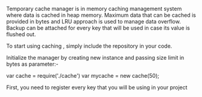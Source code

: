 Temporary cache manager is in memory caching management system where data is cached in heap memory. Maximum data that can be cached is provided in bytes and LRU approach is used to manage data overflow. Backup can be attached for every key that will be used in case its value is flushed out. 

To start using caching , simply include the repository in your code.

Initialize the manager by creating new instance and passing size limit in bytes as parameter:-

var cache = require('./cache')
var mycache = new cache(50);

First, you need to register every key that you will be using in your project
